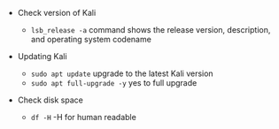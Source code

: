- Check version of Kali
  - ```lsb_release -a``` command shows the release version, description, and operating system codename

- Updating Kali
  - ```sudo apt update``` upgrade to the latest Kali version
  - ```sudo apt full-upgrade -y``` yes to full upgrade

- Check disk space
  - ```df -H``` -H for human readable
